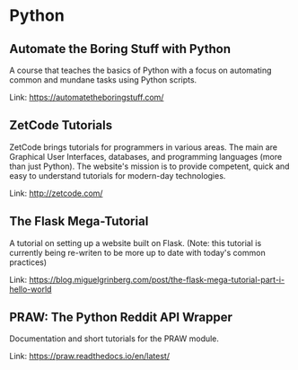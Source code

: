 # Python

## Automate the Boring Stuff with Python
A course that teaches the basics of Python with a focus on automating common
and mundane tasks using Python scripts.

Link: https://automatetheboringstuff.com/

## ZetCode Tutorials
ZetCode brings tutorials for programmers in various areas. The main are Graphical User Interfaces, databases, and programming languages (more than just Python). The website's mission is to provide competent, quick and easy to understand tutorials for modern-day technologies.

Link: http://zetcode.com/

## The Flask Mega-Tutorial
A tutorial on setting up a website built on Flask. (Note: this tutorial is
currently being re-writen to be more up to date with today's common practices)

Link: https://blog.miguelgrinberg.com/post/the-flask-mega-tutorial-part-i-hello-world

## PRAW: The Python Reddit API Wrapper
Documentation and short tutorials for the PRAW module.

Link: https://praw.readthedocs.io/en/latest/
